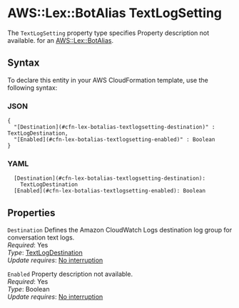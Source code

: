 # AWS::Lex::BotAlias TextLogSetting<a name="aws-properties-lex-botalias-textlogsetting"></a>

<a name="aws-properties-lex-botalias-textlogsetting-description"></a>The `TextLogSetting` property type specifies Property description not available\. for an [AWS::Lex::BotAlias](aws-resource-lex-botalias.md)\.

## Syntax<a name="aws-properties-lex-botalias-textlogsetting-syntax"></a>

To declare this entity in your AWS CloudFormation template, use the following syntax:

### JSON<a name="aws-properties-lex-botalias-textlogsetting-syntax.json"></a>

```
{
  "[Destination](#cfn-lex-botalias-textlogsetting-destination)" : TextLogDestination,
  "[Enabled](#cfn-lex-botalias-textlogsetting-enabled)" : Boolean
}
```

### YAML<a name="aws-properties-lex-botalias-textlogsetting-syntax.yaml"></a>

```
  [Destination](#cfn-lex-botalias-textlogsetting-destination): 
    TextLogDestination
  [Enabled](#cfn-lex-botalias-textlogsetting-enabled): Boolean
```

## Properties<a name="aws-properties-lex-botalias-textlogsetting-properties"></a>

`Destination`  <a name="cfn-lex-botalias-textlogsetting-destination"></a>
Defines the Amazon CloudWatch Logs destination log group for conversation text logs\.  
*Required*: Yes  
*Type*: [TextLogDestination](aws-properties-lex-botalias-textlogdestination.md)  
*Update requires*: [No interruption](https://docs.aws.amazon.com/AWSCloudFormation/latest/UserGuide/using-cfn-updating-stacks-update-behaviors.html#update-no-interrupt)

`Enabled`  <a name="cfn-lex-botalias-textlogsetting-enabled"></a>
Property description not available\.  
*Required*: Yes  
*Type*: Boolean  
*Update requires*: [No interruption](https://docs.aws.amazon.com/AWSCloudFormation/latest/UserGuide/using-cfn-updating-stacks-update-behaviors.html#update-no-interrupt)